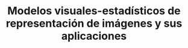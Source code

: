 ---
title: 'Modelos visuales-estadísticos de representación de imágenes y sus aplicaciones'
logo: 'mineco.webp'
pi: ''
uvpi: ''
years: '2003-2006'
website: ''
funding_source: 'Spanish Ministry of Science and Technology'
role: ''
project_type: ''
partners: []
---